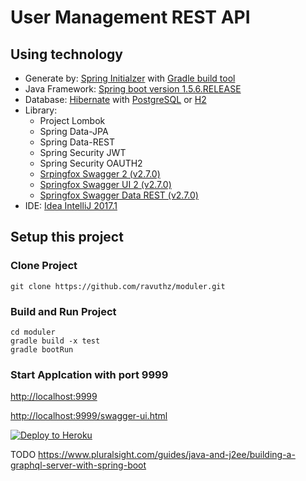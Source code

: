 # User Management REST API

## Using technology

- Generate by: [Spring Initialzer](https://start.spring.io/) with [Gradle build tool](https://gradle.org)
- Java Framework: [Spring boot version 1.5.6.RELEASE](https://projects.spring.io/spring-boot/)
- Database: [Hibernate](http://hibernate.org/) with
 [PostgreSQL](https://www.postgresql.org/) or
 [H2](http://www.h2database.com/html/main.html)
- Library:
    + Project Lombok
    + Spring Data-JPA
    + Spring Data-REST
    + Spring Security JWT
    + Spring Security OAUTH2
    + [Srpingfox Swagger 2 (v2.7.0)](https://springfox.github.io/springfox/docs/current/#gradle)
    + [Springfox Swagger UI 2 (v2.7.0)](https://springfox.github.io/springfox/docs/current/#springfox-swagger-ui)
    + [Springfox Swagger Data REST (v2.7.0)](https://springfox.github.io/springfox/docs/current/#gradle-2)
- IDE: [Idea IntelliJ 2017.1](https://www.jetbrains.com/idea/whatsnew/#v2017-1)

## Setup this project

### Clone Project
``
git clone https://github.com/ravuthz/moduler.git
``

### Build and Run Project
```
cd moduler
gradle build -x test
gradle bootRun
```

### Start Applcation with port 9999

[http://localhost:9999](http://localhost:9999)

[http://localhost:9999/swagger-ui.html](http://localhost:9999/swagger-ui.html)

[![Deploy to Heroku](https://www.herokucdn.com/deploy/button.png)](https://heroku.com/deploy)


TODO
https://www.pluralsight.com/guides/java-and-j2ee/building-a-graphql-server-with-spring-boot
